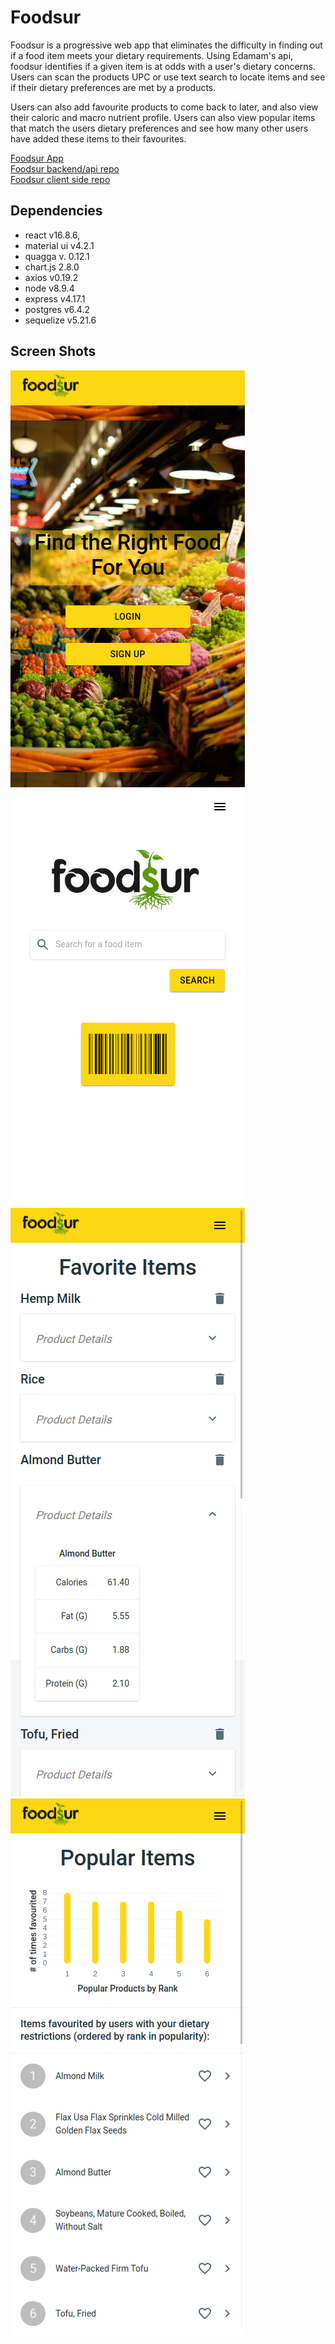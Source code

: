 # Foodsur

Foodsur is a progressive web app that eliminates the difficulty in finding out if a food item meets your dietary requirements. Using Edamam's api, foodsur identifies if a given item is at odds with a user's dietary concerns. Users can scan the products UPC or use text search to locate items and see if their dietary preferences are met by a products. 

Users can also add favourite products to come back to later, and also view their caloric and macro nutrient profile. Users can also view popular items that match the users dietary preferences and see how many other users have added these items to their favourites. 

[Foodsur App](https://foodsur.netlify.app/)  
[Foodsur backend/api repo](https://github.com/berk-ozer/foodsur-api)  
[Foodsur client side repo](https://github.com/AtaAnsari/Foodsur-Client)

## Dependencies

- react v16.8.6,
- material ui v4.2.1
- quagga v. 0.12.1
- chart.js 2.8.0
- axios v0.19.2
- node v8.9.4
- express v4.17.1
- postgres v6.4.2
- sequelize v5.21.6


## Screen Shots

![Foodsur mobile landing page showing a login and sign-up button.](https://github.com/AtaAnsari/Foodsur-Client/blob/master/docs/foodsur-landing-page.png)  
![Foodsur home page showing a barcode scanner and a text search box.](https://github.com/AtaAnsari/Foodsur-Client/blob/master/docs/foodsur-home.png)  
![Foodsur favourites item page displaying an items calories and macro nutrients](https://github.com/AtaAnsari/Foodsur-Client/blob/master/docs/foodsur-favourites.png)  
![Foodsur popular items page showing products that are favourited by other users that have the same dietary restrictions](https://github.com/AtaAnsari/Foodsur-Client/blob/master/docs/foodsur-popular-items.png)